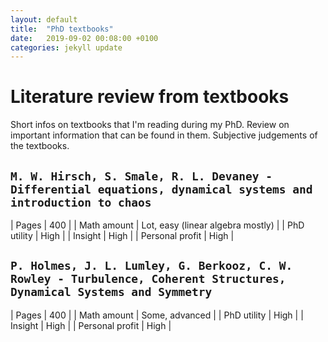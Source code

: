 ```yaml
---
layout: default
title:  "PhD textbooks"
date:   2019-09-02 00:08:00 +0100
categories: jekyll update
---
```


# Literature review from textbooks

Short infos on textbooks that I'm reading during my PhD. Review on important information that can be found in them. Subjective judgements of the textbooks.

## `M. W. Hirsch, S. Smale, R. L. Devaney - Differential equations, dynamical systems and introduction to chaos`

| Pages | 400 |
| Math amount | Lot, easy (linear algebra mostly) |
| PhD utility | High |
| Insight | High |
| Personal profit | High |



## `P. Holmes, J. L. Lumley, G. Berkooz, C. W. Rowley - Turbulence, Coherent Structures, Dynamical Systems and Symmetry`

| Pages | 400 |
| Math amount | Some, advanced |
| PhD utility | High |
| Insight | High |
| Personal profit | High |
